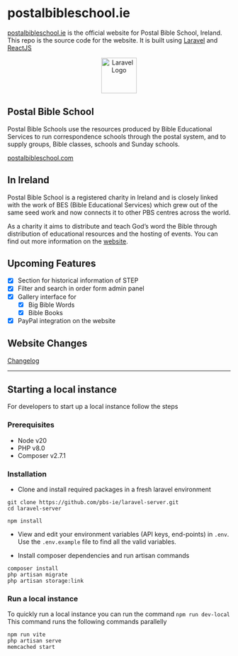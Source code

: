 # postalbibleschool.ie

[postalbibleschool.ie](https://www.postalbibleschool.ie/) is the official website for Postal Bible School, Ireland. This repo is the source code for the website. It is built using [Laravel](https://laravel.com/) and [ReactJS](https://https://react.dev/)

<p align="center">
<a href="https://www.postalbibleschool.ie" target="_blank"><img src="https://www.postalbibleschool.ie/favicon.png" width="80" alt="Laravel Logo"></a>
</p>

## Postal Bible School

Postal Bible Schools use the resources produced by Bible Educational Services to run correspondence schools through the postal system, and to supply groups, Bible classes, schools and Sunday schools.

[postalbibleschool.com](https://www.postalbibleschool.com)

## In Ireland

Postal Bible School is a registered charity in Ireland and is closely linked with the work of BES (Bible Educational Services) which grew out of the same seed work and now connects it to other PBS centres across the world.

As a charity it aims to distribute and teach God’s word the Bible through distribution of educational resources and the hosting of events. You can find out more information on the [website](https://www.postalbibleschool.ie/about).

## Upcoming Features

- [x] Section for historical information of STEP
- [x] Filter and search in order form admin panel
- [x] Gallery interface for
  - [x] Big Bible Words
  - [x] Bible Books
- [x] PayPal integration on the website

## Website Changes

[Changelog][]

[changelog]: https://github.com/pbs-ie/laravel-server/blob/main/CHANGELOG.md

----

## Starting a local instance

For developers to start up a local instance follow the steps

### Prerequisites

- Node v20
- PHP v8.0
- Composer v2.7.1

### Installation

- Clone and install required packages in a fresh laravel environment

```shell
git clone https://github.com/pbs-ie/laravel-server.git
cd laravel-server

npm install
```

- View and edit your environment variables (API keys, end-points) in `.env`. Use the `.env.example` file to find all the valid variables.

- Install composer dependencies and run artisan commands

```shell
composer install
php artisan migrate
php artisan storage:link
```

### Run a local instance

To quickly run a local instance you can run the command `npm run dev-local`
This command runs the following commands parallelly

```shell
npm run vite
php artisan serve
memcached start
```
